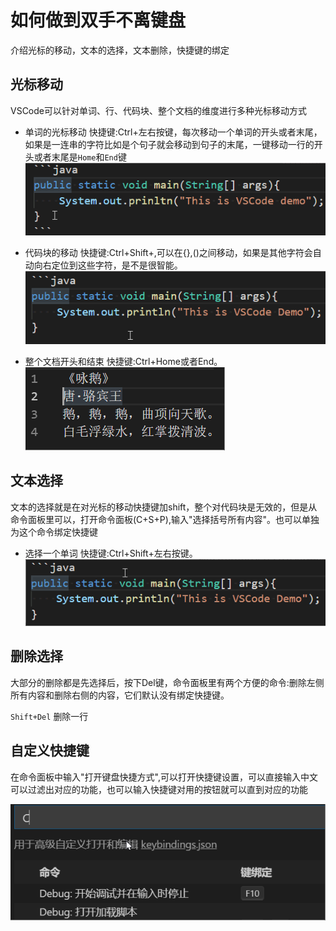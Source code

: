 # 如何做到双手不离键盘

介绍光标的移动，文本的选择，文本删除，快捷键的绑定

## 光标移动

VSCode可以针对单词、行、代码块、整个文档的维度进行多种光标移动方式

+ 单词的光标移动
 快捷键:Ctrl+左右按键，每次移动一个单词的开头或者末尾，如果是一连串的字符比如是个句子就会移动到句子的末尾，一键移动一行的开头或者末尾是`Home`和`End`键
 ![moveworkd](imgs/moveword.gif)

+ 代码块的移动
 快捷键:Ctrl+Shift+\,可以在{},()之间移动，如果是其他字符会自动向右定位到这些字符，是不是很智能。
 ![moveworkd](imgs/movecodearea.gif)

+ 整个文档开头和结束
 快捷键:Ctrl+Home或者End。
 ![moveworkd](imgs/movedoc.gif)

## 文本选择

文本的选择就是在对光标的移动快捷键加shift，整个对代码块是无效的，但是从命令面板里可以，打开命令面板(C+S+P),输入"选择括号所有内容"。也可以单独为这个命令绑定快捷键

+ 选择一个单词
 快捷键:Ctrl+Shift+左右按键。
 ![moveworkd](imgs/selectword.gif)

## 删除选择

大部分的删除都是先选择后，按下Del键，命令面板里有两个方便的命令:删除左侧所有内容和删除右侧的内容，它们默认没有绑定快捷键。

`Shift+Del` 删除一行

## 自定义快捷键

在命令面板中输入"打开键盘快捷方式",可以打开快捷键设置，可以直接输入中文可以过滤出对应的功能，也可以输入快捷键对用的按钮就可以直到对应的功能

 ![shortKey1](imgs/shortKey1.gif)